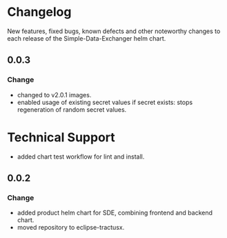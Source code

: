 # Changelog

New features, fixed bugs, known defects and other noteworthy changes to each release of the Simple-Data-Exchanger helm chart.

## 0.0.3

### Change

* changed to v2.0.1 images.
* enabled usage of existing secret values if secret exists: stops regeneration of random secret values.

# Technical Support

* added chart test workflow for lint and install.

## 0.0.2

### Change

* added product helm chart for SDE, combining frontend and backend chart.
* moved repository to eclipse-tractusx.
